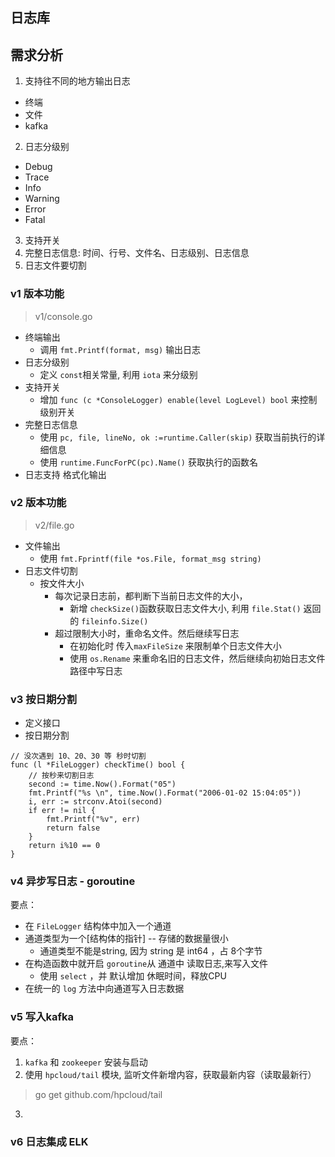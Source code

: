 日志库
---
## 需求分析
1. 支持往不同的地方输出日志
  - 终端
  - 文件
  - kafka
2. 日志分级别
  - Debug
  - Trace
  - Info
  - Warning
  - Error
  - Fatal
3. 支持开关
4. 完整日志信息: 时间、行号、文件名、日志级别、日志信息
5. 日志文件要切割

### v1 版本功能
> v1/console.go

- 终端输出
  - 调用 `fmt.Printf(format, msg)` 输出日志
- 日志分级别
  - 定义 `const`相关常量, 利用 `iota` 来分级别
- 支持开关
  - 增加 `func (c *ConsoleLogger) enable(level LogLevel) bool` 来控制级别开关
- 完整日志信息
  - 使用 `pc, file, lineNo, ok :=runtime.Caller(skip)` 获取当前执行的详细信息
  - 使用 `runtime.FuncForPC(pc).Name()` 获取执行的函数名
- 日志支持 格式化输出

### v2 版本功能 
> v2/file.go

- 文件输出
  - 使用  `fmt.Fprintf(file *os.File, format_msg string)`
- 日志文件切割
  - 按文件大小
    - 每次记录日志前，都判断下当前日志文件的大小， 
        - 新增 `checkSize()`函数获取日志文件大小, 利用 `file.Stat()` 返回的 `fileinfo.Size()`
    - 超过限制大小时，重命名文件。然后继续写日志  
        - 在初始化时 传入`maxFileSize` 来限制单个日志文件大小
        - 使用 `os.Rename` 来重命名旧的日志文件，然后继续向初始日志文件路径中写日志


### v3 按日期分割
- 定义接口
- 按日期分割
```golang
// 没次遇到 10、20、30 等 秒时切割
func (l *FileLogger) checkTime() bool {
	// 按秒来切割日志
	second := time.Now().Format("05")
	fmt.Printf("%s \n", time.Now().Format("2006-01-02 15:04:05"))
	i, err := strconv.Atoi(second)
	if err != nil {
		fmt.Printf("%v", err)
		return false
	}
	return i%10 == 0
}
```

### v4 异步写日志 - goroutine
要点：
- 在 `FileLogger` 结构体中加入一个通道
- 通道类型为一个[结构体的指针] -- 存储的数据量很小
  - 通道类型不能是string, 因为 string 是 int64 ，占 8个字节
- 在构造函数中就开启 `goroutine`从 通道中 读取日志,来写入文件
  - 使用 `select` ，并 默认增加 休眠时间，释放CPU
- 在统一的 `log` 方法中向通道写入日志数据


### v5 写入kafka

要点：
1. `kafka` 和 `zookeeper` 安装与启动
2.  使用 `hpcloud/tail` 模块, 监听文件新增内容，获取最新内容（读取最新行）
> go get github.com/hpcloud/tail
3. 


### v6 日志集成 ELK